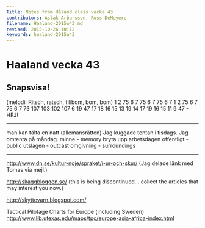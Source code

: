 ```yaml
---
Title: Notes from Håland class vecka 43
contributors: Aslak Arþursson, Ross DeMeyere
filename: Haaland-2015w43.md
revised: 2015-10-26 10:12 
keywords: haaland-2015w43
---
```


Haaland vecka 43
=================

Snapsvisa!
-----------------
(melodi: Ritsch, ratsch, filibom, bom, bom)
1 2 75 6 7 75 6 7 75 6 7
1 2 75 6 7 75 6 7 73
107 103 102 107 6 19 47
17 18 16 15 13 19 14 17
19 16 15 11 9 47 - HEJ!

- - -

man kan tälta en natt (allemansrätten)
Jag kuggade tentan i tisdags. Jag omtenta på måndag.
minne - memory
bryta upp arbetsdagen
offentligt - public
utslagen - outcast
omgivning - surroundings

- - -

http://www.dn.se/kultur-noje/spraket/i-ur-och-skur/
(Jag delade länk med Tomas via mejl.)

http://skaggbloggen.se/
(this is being discontinued... collect the articles that may interest you now.)

http://skyttevarn.blogspot.com/

Tactical Pilotage Charts for Europe (including Sweden)
http://www.lib.utexas.edu/maps/tpc/europe-asia-africa-index.html
